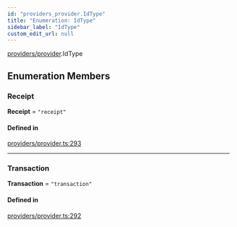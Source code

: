 ```yaml
---
id: "providers_provider.IdType"
title: "Enumeration: IdType"
sidebar_label: "IdType"
custom_edit_url: null
---
```


[providers/provider](../modules/providers_provider.md).IdType

## Enumeration Members

### Receipt

 **Receipt** = ``"receipt"``

#### Defined in

[providers/provider.ts:293](https://github.com/maxhr/near--near-api-js/blob/a0c9a104/packages/near-api-js/src/providers/provider.ts#L293)

___

### Transaction

 **Transaction** = ``"transaction"``

#### Defined in

[providers/provider.ts:292](https://github.com/maxhr/near--near-api-js/blob/a0c9a104/packages/near-api-js/src/providers/provider.ts#L292)
